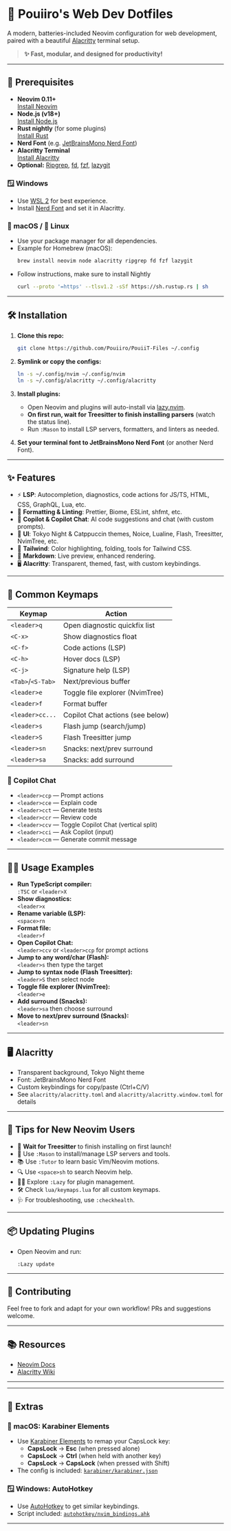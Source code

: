 # 🦄 Pouiiro's Web Dev Dotfiles

A modern, batteries-included Neovim configuration for web development, paired with a beautiful [Alacritty](https://github.com/alacritty/alacritty) terminal setup.

> **✨ Fast, modular, and designed for productivity!**

---

## 🚀 Prerequisites

- **Neovim 0.11+**  
  [Install Neovim](https://github.com/neovim/neovim/wiki/Installing-Neovim)
- **Node.js (v18+)**  
  [Install Node.js](https://nodejs.org/en/download/)
- **Rust nightly** (for some plugins)  
  [Install Rust](https://rustup.rs/)
- **Nerd Font** (e.g. [JetBrainsMono Nerd Font](https://www.nerdfonts.com/font-downloads))
- **Alacritty Terminal**  
  [Install Alacritty](https://github.com/alacritty/alacritty#installation)
- **Optional:** [Ripgrep](https://github.com/BurntSushi/ripgrep), [fd](https://github.com/sharkdp/fd), [fzf](https://github.com/junegunn/fzf), [lazygit](https://github.com/jesseduffield/lazygit)

### 🪟 Windows

- Use [WSL 2](https://learn.microsoft.com/en-us/windows/wsl/install) for best experience.
- Install [Nerd Font](https://www.nerdfonts.com/font-downloads) and set it in Alacritty.

### 🍏 macOS / 🐧 Linux

- Use your package manager for all dependencies.
- Example for Homebrew (macOS):
  ```sh
  brew install neovim node alacritty ripgrep fd fzf lazygit
  ```
- Follow instructions, make sure to install Nightly
  ```sh
  curl --proto '=https' --tlsv1.2 -sSf https://sh.rustup.rs | sh
  ```

---

## 🛠️ Installation

1. **Clone this repo:**

   ```sh
   git clone https://github.com/Pouiiro/PouiiT-Files ~/.config
   ```

2. **Symlink or copy the configs:**

   ```sh
   ln -s ~/.config/nvim ~/.config/nvim
   ln -s ~/.config/alacritty ~/.config/alacritty
   ```

3. **Install plugins:**

   - Open Neovim and plugins will auto-install via [lazy.nvim](https://github.com/folke/lazy.nvim).
   - **On first run, wait for Treesitter to finish installing parsers** (watch the status line).
   - Run `:Mason` to install LSP servers, formatters, and linters as needed.

4. **Set your terminal font to JetBrainsMono Nerd Font** (or another Nerd Font).

---

## ✨ Features

- ⚡ **LSP**: Autocompletion, diagnostics, code actions for JS/TS, HTML, CSS, GraphQL, Lua, etc.
- 🧹 **Formatting & Linting**: Prettier, Biome, ESLint, shfmt, etc.
- 🤖 **Copilot & Copilot Chat**: AI code suggestions and chat (with custom prompts).
- 🎨 **UI**: Tokyo Night & Catppuccin themes, Noice, Lualine, Flash, Treesitter, NvimTree, etc.
- 🌈 **Tailwind**: Color highlighting, folding, tools for Tailwind CSS.
- 📝 **Markdown**: Live preview, enhanced rendering.
- 🖥️ **Alacritty**: Transparent, themed, fast, with custom keybindings.

---

## 🎹 Common Keymaps

| Keymap            | Action                           |
| ----------------- | -------------------------------- |
| `<leader>q`       | Open diagnostic quickfix list    |
| `<C-x>`           | Show diagnostics float           |
| `<C-f>`           | Code actions (LSP)               |
| `<C-h>`           | Hover docs (LSP)                 |
| `<C-j>`           | Signature help (LSP)             |
| `<Tab>`/`<S-Tab>` | Next/previous buffer             |
| `<leader>e`       | Toggle file explorer (NvimTree)  |
| `<leader>f`       | Format buffer                    |
| `<leader>cc...`   | Copilot Chat actions (see below) |
| `<leader>s`       | Flash jump (search/jump)         |
| `<leader>S`       | Flash Treesitter jump            |
| `<leader>sn`      | Snacks: next/prev surround       |
| `<leader>sa`      | Snacks: add surround             |

### 🤖 Copilot Chat

- `<leader>ccp` — Prompt actions
- `<leader>cce` — Explain code
- `<leader>cct` — Generate tests
- `<leader>ccr` — Review code
- `<leader>ccv` — Toggle Copilot Chat (vertical split)
- `<leader>cci` — Ask Copilot (input)
- `<leader>ccm` — Generate commit message

---

## 🧑‍💻 Usage Examples

- **Run TypeScript compiler:**  
  `:TSC` or `<leader>X`
- **Show diagnostics:**  
  `<leader>x`
- **Rename variable (LSP):**  
  `<space>rn`
- **Format file:**  
  `<leader>f`
- **Open Copilot Chat:**  
  `<leader>ccv` or `<leader>ccp` for prompt actions
- **Jump to any word/char (Flash):**  
  `<leader>s` then type the target
- **Jump to syntax node (Flash Treesitter):**  
  `<leader>S` then select node
- **Toggle file explorer (NvimTree):**  
  `<leader>e`
- **Add surround (Snacks):**  
  `<leader>sa` then choose surround
- **Move to next/prev surround (Snacks):**  
  `<leader>sn`

---

## 🖥️ Alacritty

- Transparent background, Tokyo Night theme
- Font: JetBrainsMono Nerd Font
- Custom keybindings for copy/paste (Ctrl+C/V)
- See `alacritty/alacritty.toml` and `alacritty/alacritty.window.toml` for details

---

## 📝 Tips for New Neovim Users

- 🚦 **Wait for Treesitter** to finish installing on first launch!
- 🧩 Use `:Mason` to install/manage LSP servers and tools.
- 📚 Use `:Tutor` to learn basic Vim/Neovim motions.
- 🔍 Use `<space>sh` to search Neovim help.
- 🧑‍🔧 Explore `:Lazy` for plugin management.
- 🛠️ Check `lua/keymaps.lua` for all custom keymaps.
- 🩺 For troubleshooting, use `:checkhealth`.

---

## 📦 Updating Plugins

- Open Neovim and run:
  ```
  :Lazy update
  ```

---

## 🤝 Contributing

Feel free to fork and adapt for your own workflow! PRs and suggestions welcome.

---

## 📚 Resources

- [Neovim Docs](https://neovim.io/doc/)
- [Alacritty Wiki](https://github.com/alacritty/alacritty/wiki)

---

---

## 🧩 Extras

### 🍏 macOS: Karabiner Elements

- Use [Karabiner Elements](https://karabiner-elements.pqrs.org/) to remap your CapsLock key:
  - **CapsLock** → **Esc** (when pressed alone)
  - **CapsLock** → **Ctrl** (when held with another key)
  - **CapsLock** → **CapsLock** (when pressed with Shift)
- The config is included: [`karabiner/karabiner.json`](karabiner/karabiner.json)

### 🪟 Windows: AutoHotkey

- Use [AutoHotkey](https://www.autohotkey.com/) to get similar keybindings.
- Script included: [`autohotkey/nvim_bindings.ahk`](autohotkey/nvim_bindings.ahk)

---
